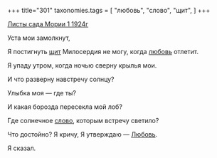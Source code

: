 +++
title="301"
taxonomies.tags = [
 "любовь",
 "слово",
 "щит",
]
+++

[Листы сада Мории 1 1924г](/agni/1924)

Уста мои замолкнут,   

Я постигнуть [щит](/tags/щит) Милосердия не могу, когда [любовь](/tags/любовь) отлетит.   

Я упаду утром, когда ночью сверну крылья мои.   

И что разверну навстречу солнцу?   

Улыбка моя — где ты?   

И какая борозда пересекла мой лоб?   

Где солнечное [слово](/tags/слово), которым встречу светило?   

Что достойно? Я кричу, Я утверждаю — [Любовь](/tags/любовь).   

Я сказал.   

